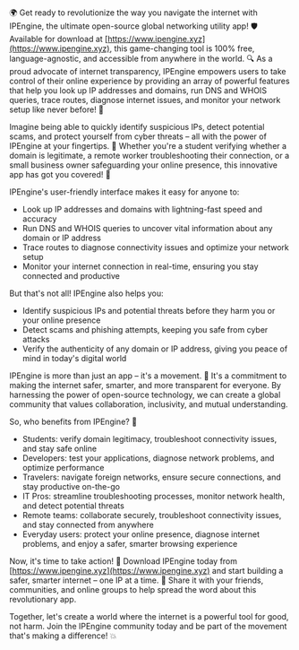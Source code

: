 🌍 Get ready to revolutionize the way you navigate the internet with IPEngine, the ultimate open-source global networking utility app! 🛡️ Available for download at [https://www.ipengine.xyz](https://www.ipengine.xyz), this game-changing tool is 100% free, language-agnostic, and accessible from anywhere in the world. 🔍 As a proud advocate of internet transparency, IPEngine empowers users to take control of their online experience by providing an array of powerful features that help you look up IP addresses and domains, run DNS and WHOIS queries, trace routes, diagnose internet issues, and monitor your network setup like never before! 📡

Imagine being able to quickly identify suspicious IPs, detect potential scams, and protect yourself from cyber threats – all with the power of IPEngine at your fingertips. 🔴 Whether you're a student verifying whether a domain is legitimate, a remote worker troubleshooting their connection, or a small business owner safeguarding your online presence, this innovative app has got you covered! 🚀

IPEngine's user-friendly interface makes it easy for anyone to:

* Look up IP addresses and domains with lightning-fast speed and accuracy
* Run DNS and WHOIS queries to uncover vital information about any domain or IP address
* Trace routes to diagnose connectivity issues and optimize your network setup
* Monitor your internet connection in real-time, ensuring you stay connected and productive

But that's not all! IPEngine also helps you:

* Identify suspicious IPs and potential threats before they harm you or your online presence
* Detect scams and phishing attempts, keeping you safe from cyber attacks
* Verify the authenticity of any domain or IP address, giving you peace of mind in today's digital world

IPEngine is more than just an app – it's a movement. 💪 It's a commitment to making the internet safer, smarter, and more transparent for everyone. By harnessing the power of open-source technology, we can create a global community that values collaboration, inclusivity, and mutual understanding.

So, who benefits from IPEngine? 🤔

* Students: verify domain legitimacy, troubleshoot connectivity issues, and stay safe online
* Developers: test your applications, diagnose network problems, and optimize performance
* Travelers: navigate foreign networks, ensure secure connections, and stay productive on-the-go
* IT Pros: streamline troubleshooting processes, monitor network health, and detect potential threats
* Remote teams: collaborate securely, troubleshoot connectivity issues, and stay connected from anywhere
* Everyday users: protect your online presence, diagnose internet problems, and enjoy a safer, smarter browsing experience

Now, it's time to take action! 🎉 Download IPEngine today from [https://www.ipengine.xyz](https://www.ipengine.xyz) and start building a safer, smarter internet – one IP at a time. 🔮 Share it with your friends, communities, and online groups to help spread the word about this revolutionary app.

Together, let's create a world where the internet is a powerful tool for good, not harm. Join the IPEngine community today and be part of the movement that's making a difference! 💥